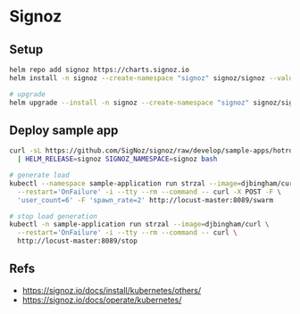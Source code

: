 # Signoz

## Setup
```bash
helm repo add signoz https://charts.signoz.io
helm install -n signoz --create-namespace "signoz" signoz/signoz --values values.yaml

# upgrade
helm upgrade --install -n signoz --create-namespace "signoz" signoz/signoz --values values.yaml
```

## Deploy sample app
```bash
curl -sL https://github.com/SigNoz/signoz/raw/develop/sample-apps/hotrod/hotrod-install.sh \
  | HELM_RELEASE=signoz SIGNOZ_NAMESPACE=signoz bash

# generate load
kubectl --namespace sample-application run strzal --image=djbingham/curl \
  --restart='OnFailure' -i --tty --rm --command -- curl -X POST -F \
  'user_count=6' -F 'spawn_rate=2' http://locust-master:8089/swarm

# stop load generation
kubectl -n sample-application run strzal --image=djbingham/curl \
  --restart='OnFailure' -i --tty --rm --command -- curl \
  http://locust-master:8089/stop
```


## Refs
- <https://signoz.io/docs/install/kubernetes/others/>
- <https://signoz.io/docs/operate/kubernetes/>
